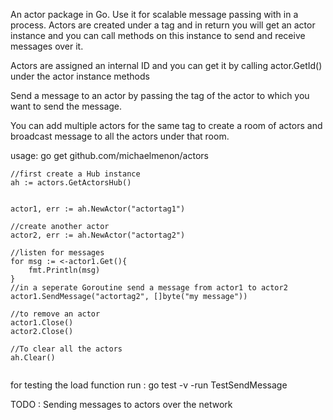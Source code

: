 An actor package in Go. Use it for scalable message passing with in a process.
Actors are created under a tag and in return you will get an actor instance and you can call methods on this instance to send and receive messages over it.

Actors are assigned an internal ID and you can get it by calling actor.GetId() under the actor instance methods

Send a message to an actor by passing the tag of the actor to which you want to send the message.

You can add multiple actors for the same tag to create a room of actors and broadcast message to all the actors under that room.

usage: go get github.com/michaelmenon/actors

```
//first create a Hub instance
ah := actors.GetActorsHub()


actor1, err := ah.NewActor("actortag1")

//create another actor
actor2, err := ah.NewActor("actortag2")

//listen for messages 
for msg := <-actor1.Get(){
    fmt.Println(msg)
}
//in a seperate Goroutine send a message from actor1 to actor2
actor1.SendMessage("actortag2", []byte("my message"))

//to remove an actor
actor1.Close()
actor2.Close()

//To clear all the actors 
ah.Clear()


```

for testing the load function run :
go test -v -run TestSendMessage



TODO : Sending messages to actors over the network


